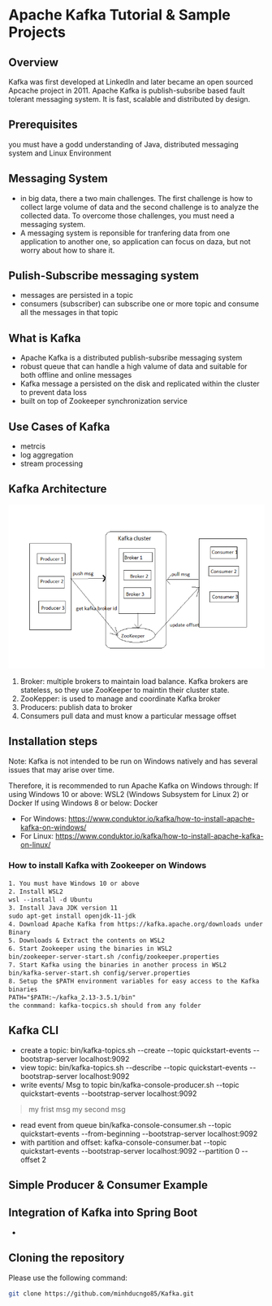 # Apache Kafka Tutorial & Sample Projects

## Overview
Kafka was first developed at LinkedIn and later became an open sourced Apcache project in 2011.
Apache Kafka is publish-subsribe based fault tolerant messaging system. It is fast, scalable and distributed by design.

## Prerequisites
you must have a godd understanding of Java, distributed messaging system and Linux Environment

## Messaging System
- in big data, there a two main challenges. The first challenge is how to collect large volume of data and the second challenge is to analyze the collected data. To overcome those challenges, you must need a messaging system.
- A messaging system is reponsible for tranfering data from one application to another one, so application can focus on daza, but not worry about how to share it.

## Pulish-Subscribe messaging system
- messages are persisted in a topic
- consumers (subscriber) can subscribe one or more topic and consume all the messages in that topic

## What is Kafka
- Apache Kafka is a distributed publish-subsribe messaging system
- robust queue that can handle a high valume of data and suitable for both offline and online messages
- Kafka message a persisted on the disk and replicated within the cluster to prevent data loss
- built on top of Zookeeper synchronization service

## Use Cases of Kafka
- metrcis
- log aggregation
- stream processing

## Kafka Architecture
![Architecture](Kafka_architecture.png)
1. Broker: multiple brokers to maintain load balance. Kafka brokers are stateless, so they use ZooKeeper to maintin their cluster state.
2. ZooKepper: is used to manage and coordinate Kafka broker
3. Producers: publish data to broker
4. Consumers pull data and must know a particular message offset

## Installation steps

Note: Kafka is not intended to be run on Windows natively and has several issues that may arise over time.

Therefore, it is recommended to run Apache Kafka on Windows through:
    If using Windows 10 or above: WSL2 (Windows Subsystem for Linux 2) or Docker
    If using Windows 8 or below: Docker

- For Windows: https://www.conduktor.io/kafka/how-to-install-apache-kafka-on-windows/
- For Linux: https://www.conduktor.io/kafka/how-to-install-apache-kafka-on-linux/

### How to install Kafka with Zookeeper on Windows
    1. You must have Windows 10 or above
    2. Install WSL2
	wsl --install -d Ubuntu
    3. Install Java JDK version 11
	sudo apt-get install openjdk-11-jdk
    4. Download Apache Kafka from https://kafka.apache.org/downloads under Binary
    5. Downloads & Extract the contents on WSL2
    6. Start Zookeeper using the binaries in WSL2
	bin/zookeeper-server-start.sh /config/zookeeper.properties
    7. Start Kafka using the binaries in another process in WSL2
	bin/kafka-server-start.sh config/server.properties
    8. Setup the $PATH environment variables for easy access to the Kafka binaries
	PATH="$PATH:~/kafka_2.13-3.5.1/bin"
	the conmmand: kafka-tocpics.sh should from any folder

## Kafka CLI
- create a topic:
bin/kafka-topics.sh --create --topic quickstart-events --bootstrap-server localhost:9092
- view topic:
bin/kafka-topics.sh --describe --topic quickstart-events --bootstrap-server localhost:9092
- write events/ Msg to topic
bin/kafka-console-producer.sh --topic quickstart-events --bootstrap-server localhost:9092
 > my frist msg
 > my second msg
- read event from queue
bin/kafka-console-consumer.sh --topic quickstart-events --from-beginning --bootstrap-server localhost:9092
- with partition and offset:
kafka-console-consumer.bat --topic quickstart-events --bootstrap-server localhost:9092 --partition 0  --offset 2

## Simple Producer & Consumer Example
	
## Integration of Kafka into Spring Boot


- 

## Cloning the repository

Please use the following command:

```bash
git clone https://github.com/minhducngo85/Kafka.git
```